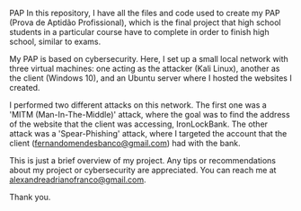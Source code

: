PAP
In this repository, I have all the files and code used to create my PAP (Prova de Aptidão Profissional), which is the final project that high school students in a particular course have to complete in order to finish high school, similar to exams.

My PAP is based on cybersecurity. Here, I set up a small local network with three virtual machines: one acting as the attacker (Kali Linux), another as the client (Windows 10), and an Ubuntu server where I hosted the websites I created.

I performed two different attacks on this network. The first one was a 'MITM (Man-In-The-Middle)' attack, where the goal was to find the address of the website that the client was accessing, IronLockBank. The other attack was a 'Spear-Phishing' attack, where I targeted the account that the client (fernandomendesbanco@gmail.com) had with the bank.

This is just a brief overview of my project. Any tips or recommendations about my project or cybersecurity are appreciated. You can reach me at alexandreadrianofranco@gmail.com.

Thank you.
